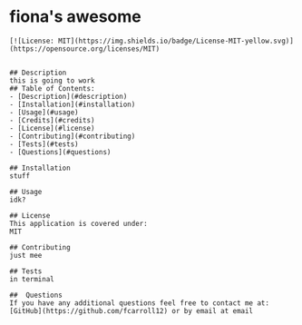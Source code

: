 # fiona's awesome

    [![License: MIT](https://img.shields.io/badge/License-MIT-yellow.svg)](https://opensource.org/licenses/MIT)


    ## Description
    this is going to work
    ## Table of Contents: 
    - [Description](#description)
    - [Installation](#installation)
    - [Usage](#usage)
    - [Credits](#credits)
    - [License](#license)
    - [Contributing](#contributing)
    - [Tests](#tests)
    - [Questions](#questions)

    ## Installation 
    stuff

    ## Usage
    idk?

    ## License
    This application is covered under:
    MIT

    ## Contributing 
    just mee

    ## Tests 
    in terminal

    ##  Questions
    If you have any additional questions feel free to contact me at:
    [GitHub](https://github.com/fcarroll12) or by email at email
    
  